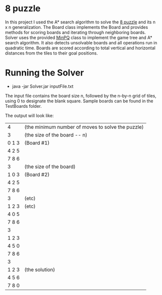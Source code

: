 # 8 puzzle

In this project I used the A\* search algorithm to solve the [8 puzzle](https://en.wikipedia.org/wiki/15_puzzle) and its n x n generalization. The Board class implements the Board and provides methods for scoring boards and iterating through neighboring boards. Solver uses the provided [MinPQ](https://algs4.cs.princeton.edu/code/javadoc/edu/princeton/cs/algs4/MinPQ.html) class to implement the game tree and A\* search algorithm. It also detects unsolvable boards and all operations run in quadratic time. Boards are scored according to total vertical and horizontal distances from the tiles to their goal positions.


# Running the Solver

- java -jar Solver.jar inputFile.txt

The input file contains the board size n, followed by the n-by-n grid of tiles, using 0 to designate the blank square. Sample boards can be found in the TestBoards folder.

The output will look like:

|  |  |
| -- | -- |
| 	4 |  (the minimum number of moves to solve the puzzle)  |
| 3 |  (the size of the board -- n)  |
| 0 1 3 | (Board \#1) | 
| 4 2 5 | |    
| 7 8 6 | |   
| 3  | (the size of the board) 
| 1 0 3 |  (Board \#2)  |
| 4 2 5 | |  
| 7 8 6 | |  
| 3 | (etc) |
| 1 2 3 | (etc) |  
| 4 0 5 | |  
| 7 8 6 | |  
| 3 | 
| 1 2 3 | |  
| 4 5 0 | |  
| 7 8 6 | |  
| 3 | 
| 1 2 3 | (the solution) |  
| 4 5 6 | |  
| 7 8 0 | |  
